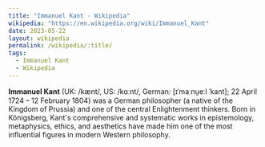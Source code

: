 ```yaml
---
title: "Immanuel Kant - Wikipedia"
wikipedia: "https://en.wikipedia.org/wiki/Immanuel_Kant"
date: 2023-05-22
layout: wikipedia
permalink: /wikipedia/:title/
tags:
  - Immanuel Kant
  - Wikipedia
---
```

**Immanuel Kant** (UK: /kænt/, US: /kɑːnt/, German: [ɪˈmaːnu̯eːl ˈkant]; 22 April 1724 – 12 February 1804) was a German philosopher (a native of the Kingdom of Prussia) and one of the central Enlightenment thinkers. Born in Königsberg, Kant's comprehensive and systematic works in epistemology, metaphysics, ethics, and aesthetics have made him one of the most influential figures in modern Western philosophy.